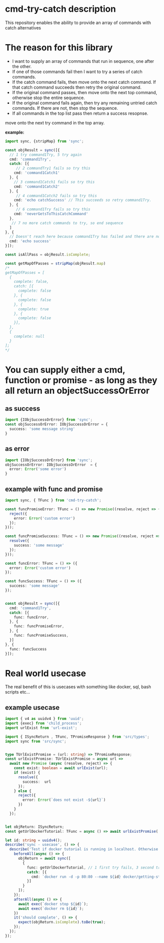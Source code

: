 # cmd-try-catch description
This repository enables the ability to provide an array of commands with catch alternatives

# The reason for this library
- I want to supply an array of commands that run in sequence, one after the other. 
- If one of those commands fail then I want to try a series of catch commands.
- If the catch command fails, then move onto the next catch command. If that catch command succeeds then retry the original command.
- If the original command passes, then move onto the next top command, otherwise stop the entire sequence.
- If the original command fails again, then try any remaining untried catch commands. If there are not, then stop the sequence.
- If all commands in the top list pass then return a success resopnse.


move onto the next try command in the top array.

**example:**
```typescript
import sync, {stripMap} from 'sync';

const objResult = sync([{
  // 1 try command1Try, 5 try again
  cmd: 'command1Try', 
  catch: [{
     // 2 commandTry1 fails so try this
    cmd: 'command1Catch1'
  }, {
    // 3 command1Catch1 fails so try this
    cmd: 'command1Catch2'
  }, {
     // 4 command1Catch2 fails so try this
    cmd: 'echo catchSuccess' // This succeeds so retry command1Try. 
  }, {
     // 6 command1Try fails so try this
    cmd: 'neverGetsToThisCatchCommand'
  }, 
   // 7 no more catch commands to try, so end sequence
  ]
}, {
  // Doesn't reach here because command1Try has failed and there are no catches for it.
  cmd: 'echo success'
}]);

const isAllPass = objResult.isComplete;

const getMapOfPasses = stripMap(objResult.map) 
/*
getMapOfPasses = [
  {
    complete: false, 
    catch: [{
      complete: false 
    }, {
      complete: false 
    }, {
      complete: true
    }, {
      complete: false
    }],
  },
  {
    complete: null
  }
];
*/
```

# You can supply either a cmd, function or promise - as long as they all return an objectSuccessOrError
## as success
```typescript
import {IObjSuccessOrError} from 'sync';
const objSuccessOrError: IObjSuccessOrError = {
  success: 'some message string'
}
```
## as error
```typescript
import {IObjSuccessOrError} from 'sync';
objSuccessOrError: IObjSuccessOrError  = {
  error: Error('some error')
}
```

## example with func and promise
```typescript
import sync, { TFunc } from 'cmd-try-catch';

const funcPromiseError: TFunc = () => new Promise((resolve, reject => {
  reject({
    error: Error('custom error')
  });
}));

const funcPromiseSuccess: TFunc = () => new Promise((resolve, reject => {
  resolve({
    success: 'some message'
  });
}));

const funcError: TFunc = () => ({
  error: Error('custom error')
});

const funcSuccess: TFunc = () => ({
  success: 'some message'
});


const objResult = sync([{
  cmd: 'command1Try',
  catch: [{
    func: funcError,
  }, {
    func: funcPromiseError, 
  }, {
    func: funcPromiseSuccess,
  }]
}, {
  func: funcSuccess
}]);
```
# Real world usecase
The real benefit of this is usecases with something like docker, sql, bash scripts etc...

## example usecase
```typescript
import { v4 as uuidv4 } from 'uuid';
import {exec} from 'child_process';
import urlExist from 'url-exist';

import { ISyncReturn , TFunc, TPromiseResponse } from 'src/types';
import sync from 'src/sync';


type TUrlExistPromise = (url: string) => TPromiseResponse;
const urlExistPromise: TUrlExistPromise = async url =>
  await new Promise (async (resolve, reject) => {
    const exist: boolean = await urlExist(url);
    if (exist) {
      resolve({
        success:  url
      });
    } else {
      reject({
        error: Error(`does not exist -${url}`)
      })
    }
  });


let objReturn: ISyncReturn;
const getUrlDockerTutorial: TFunc = async () => await urlExistPromise('http://localhost/tutorial');

let id: string = uuidv4();
describe('sync - usecase', () => {
  describe('Test if docker tutorial is running in localhost. Otherwise catch and run docker getting started, then retest', () => {
    beforeAll(async () => {
      objReturn = await sync([
        {
          func: getUrlDockerTutorial, // 1 first try fails, 3 second try passes
          catch: [{
            cmd: `docker run -d -p 80:80 --name ${id} docker/getting-started` // 2 run docker, now retry first command
          }]
        }
      ]);
    });
    afterAll(async () => {
      await exec(`docker stop ${id}`);
      await exec(`docker rm ${id}`);
    })
    it('should complete', () => {
      expect(objReturn.isComplete).toBe(true);
    });
  });
});
```
